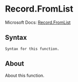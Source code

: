 # Record.FromList

Microsoft Docs: [Record.FromList](https://docs.microsoft.com/en-us/powerquery-m/record-fromlist)

## Syntax

```
Syntax for this function.
```

## About

About this function.

